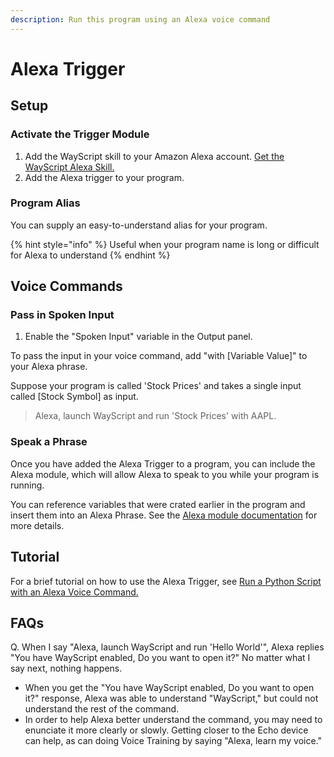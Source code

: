 ```yaml
---
description: Run this program using an Alexa voice command
---
```


# Alexa Trigger

## Setup

### Activate the Trigger Module

1. Add the WayScript skill to your Amazon Alexa account. [Get the WayScript Alexa Skill.](https://www.amazon.com/gp/product/B07QXXG32B)
2. Add the Alexa trigger to your program.

### Program Alias

You can supply an easy-to-understand alias for your program.

{% hint style="info" %}
Useful when your program name is long or difficult for Alexa to understand
{% endhint %}

## Voice Commands

### Pass in Spoken Input

1. Enable the "Spoken Input" variable in the Output panel.

To pass the input in your voice command, add "with \[Variable Value\]" to your Alexa phrase.

Suppose your program is called 'Stock Prices' and takes a single input called \[Stock Symbol\] as input.

> Alexa, launch WayScript and run 'Stock Prices' with AAPL.

### Speak a Phrase

Once you have added the Alexa Trigger to a program, you can include the Alexa module, which will allow Alexa to speak to you while your program is running.

You can reference variables that were crated earlier in the program and insert them into an Alexa Phrase. See the [Alexa module documentation](../modules/alexa.md) for more details.

## Tutorial

For a brief tutorial on how to use the Alexa Trigger, see [Run a Python Script with an Alexa Voice Command.](https://wayscript.com/blog_entry/36)

## FAQs

Q. When I say "Alexa, launch WayScript and run 'Hello World'", Alexa replies "You have WayScript enabled, Do you want to open it?" No matter what I say next, nothing happens. 

* When you get the "You have WayScript enabled, Do you want to open it?" response, Alexa was able to understand "WayScript," but could not understand the rest of the command. 
* In order to help Alexa better understand the command, you may need to enunciate it more clearly or slowly. Getting closer to the Echo device can help, as can doing Voice Training by saying "Alexa, learn my voice."



